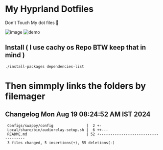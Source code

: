 # My Hyprland Dotfiles
  Don't Touch My dot files 🙂
 

  ![image](https://github.com/ALEX5402/dotfiles/assets/76860596/2fbe6020-4d76-4cf7-b052-58ff43cda405)
  ![demo](https://github.com/ALEX5402/dotfiles/assets/76860596/ff68bba7-e8da-49d3-a716-3ed3d73cfc25)

## Install ( I use cachy os Repo BTW keep that in mind )
``` ./install-packages dependencies-list ```

# Then simmply links the folders by filemager
 
## Changelog Mon Aug 19 08:24:52 AM IST 2024
```
 Configs/swappy/config               |  2 +-
 Local/share/bin/audiorelay-setup.sh |  6 ++---
 README.md                           | 52 +------------------------------------
 3 files changed, 5 insertions(+), 55 deletions(-)
```
 
